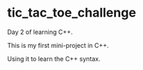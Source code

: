 # tic_tac_toe_challenge
Day 2 of learning C++.

This is my first mini-project in C++.

Using it to learn the C++ syntax.
